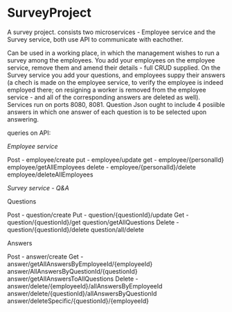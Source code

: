 # SurveyProject

A survey project. consists two microservices - Employee service and the Survey service, both use API to communicate with eachother.

Can be used in a working place, in which the management wishes to run a survey among the employees. 
You add your employees on the employee service, remove them and amend their details - full CRUD supplied.
On the Survey service you add your questions, and employees suppy their answers (a chech is made on the employee service, to verify the employee is indeed 
employed there; on resigning a worker is removed from the employee service - and all of the corresponding answers are deleted as well). 
Services run on ports 8080, 8081. Question Json ought to include 4 posiible answers in which one answer of each question is to be selected upon answering.

queries on API:

*Employee service*

  Post -    employee/create
  put -     employee/update
  get -     employee/{personalId}
            employee/getAllEmployees
  delete -  employee/{personalId}/delete
            employee/deleteAllEmployees
   
*Survey service - Q&A*

Questions 

  Post -   question/create
  Put -    question/{questionId}/update
  Get -    question/{questionId}/get
           question/getAllQuestions
  Delete - question/{questionId}/delete
           question/all/delete
 
Answers
 
  Post -   answer/create
  Get -    answer/getAllAnswersByEmployeeId/{employeeId}
           answer/AllAnswersByQuestionId/{questionId}
           answer/getAllAnswersToAllQuestions
  Delete - answer/delete/{employeeId}/allAnswersByEmployeeId
           answer/delete/{questionId}/allAnswersByQuestionId
           answer/deleteSpecific/{questionId}/{employeeId}
  
